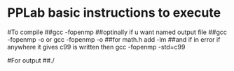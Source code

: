 # PPLab basic instructions to execute

#To compile
##gcc <filename> -fopenmp 
##optinally if u want named output file
##gcc -fopenmp -o or gcc <filename> -fopenmp -o <outputfilename>
##for math.h add -lm
##and if in error if anywhere it gives c99 is written then gcc -fopenmp -std=c99

#For output
##./<outputfilename>


